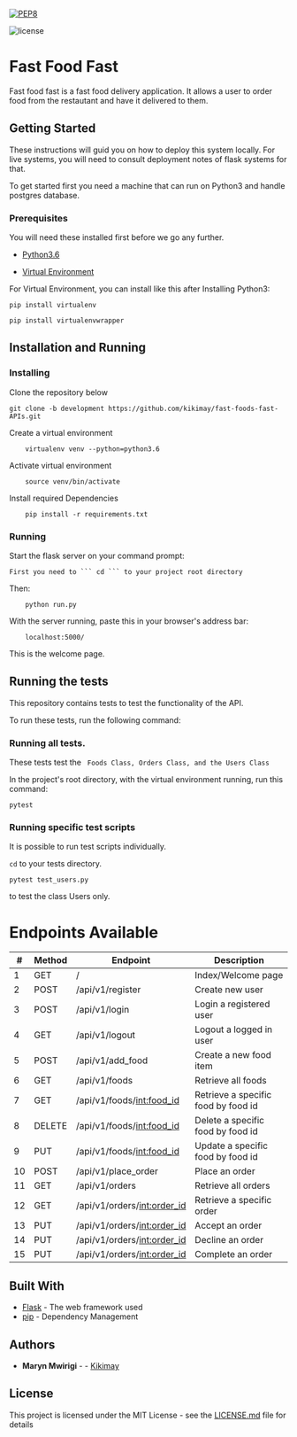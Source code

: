 [![PEP8](https://img.shields.io/badge/code%20style-pep8-orange.svg)](https://www.python.org/dev/peps/pep-0008/)

![license](https://img.shields.io/github/license/mashape/apistatus.svg)

# Fast Food Fast

Fast food fast is a fast food delivery application. It allows a user to order food from the restautant and have it delivered to them.

## Getting Started

These instructions will guid you on how to deploy this system locally. For live systems, you will need to consult deployment notes of flask systems for that.

To get started first you need a machine that can run on Python3 and handle postgres database.

### Prerequisites

You will need these installed first before we go any further.

- [Python3.6](https://www.python.org/downloads/release/python-365/)

- [Virtual Environment](https://virtualenv.pypa.io/en/stable/installation/)


For Virtual Environment, you can install like this after Installing Python3:

```
pip install virtualenv
```
```
pip install virtualenvwrapper
```


## Installation and Running


### Installing

Clone the repository below

```
git clone -b development https://github.com/kikimay/fast-foods-fast-APIs.git
```

Create a virtual environment

```
    virtualenv venv --python=python3.6
```

Activate virtual environment

```
    source venv/bin/activate
```

Install required Dependencies

```
    pip install -r requirements.txt
```



### Running

Start the flask server on your command prompt:

    First you need to ``` cd ``` to your project root directory

Then:

```
    python run.py
```

With the server running, paste this in your browser's address bar:

```
    localhost:5000/
```

This is the welcome page.



## Running the tests

This repository contains tests to test the functionality of the API.

To run these tests, run the following command:

### Running all tests.

These tests test the ``` Foods Class, Orders Class, and the Users Class```

In the project's root directory, with the virtual environment running, run this command:

```
pytest
```


### Running specific test scripts

It is possible to run test scripts individually. 

``` cd ``` to your tests directory.

```
pytest test_users.py
```
to test the class Users only.



# Endpoints Available

|    #   | Method | Endpoint                        | Description                           |
|--------| ------ | ------------------------------- | ------------------------------------- |
|    1   | GET    | /                               | Index/Welcome page                    |
|    2   | POST   | /api/v1/register                | Create new user                       |
|    3   | POST   | /api/v1/login                   | Login a registered user               |
|    4   | GET    | /api/v1/logout                  | Logout a logged in user               |
|    5   | POST   | /api/v1/add_food                | Create a new food item                |
|    6   | GET    | /api/v1/foods                   | Retrieve all foods                    |
|    7   | GET    | /api/v1/foods/<int:food_id>     | Retrieve a specific food by food id   |
|    8   | DELETE | /api/v1/foods/<int:food_id>     | Delete a specific food by food id     |
|    9   | PUT    | /api/v1/foods/<int:food_id>     | Update a specific food by food id     |
|    10  | POST   | /api/v1/place_order             | Place an order                        |
|    11  | GET    | /api/v1/orders                  | Retrieve all orders                   |
|    12  | GET    | /api/v1/orders/<int:order_id>   | Retrieve a specific order             |
|    13  | PUT    | /api/v1/orders/<int:order_id>   | Accept an order                       |
|    14  | PUT    | /api/v1/orders/<int:order_id>   | Decline an order                      |
|    15  | PUT    | /api/v1/orders/<int:order_id>   | Complete an order                     |




## Built With

* [Flask](http://flask.pocoo.org/) - The web framework used
* [pip](https://pypi.org/project/pip/) - Dependency Management


## Authors

* **Maryn Mwirigi** -  - [Kikimay](https://github.com/kikimay)


## License

This project is licensed under the MIT License - see the [LICENSE.md](LICENSE) file for details

